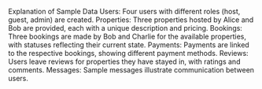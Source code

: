 Explanation of Sample Data
Users: Four users with different roles (host, guest, admin) are created.
Properties: Three properties hosted by Alice and Bob are provided, each with a unique description and pricing.
Bookings: Three bookings are made by Bob and Charlie for the available properties, with statuses reflecting their current state.
Payments: Payments are linked to the respective bookings, showing different payment methods.
Reviews: Users leave reviews for properties they have stayed in, with ratings and comments.
Messages: Sample messages illustrate communication between users.